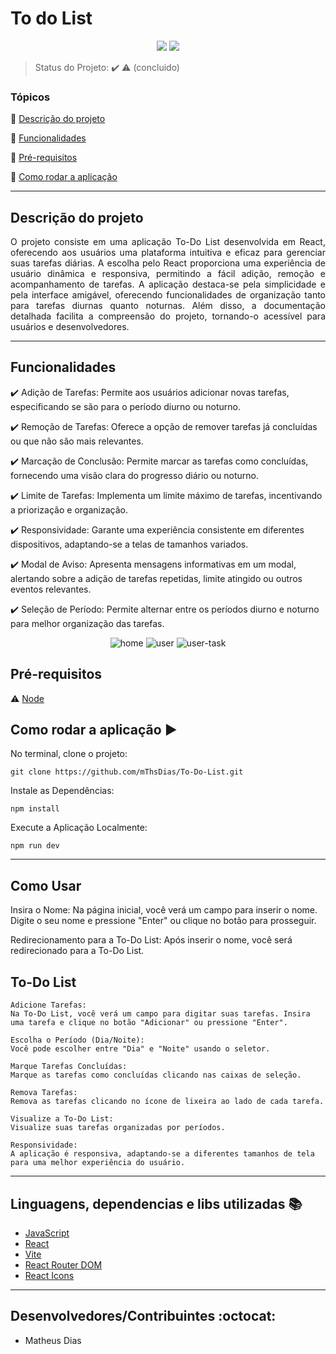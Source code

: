 <h1>To do List</h1> 


<p align="center">
  <img src="https://img.shields.io/static/v1?label=react&message=framework&color=blue&style=for-the-badge&logo=REACT"/>
  <img src="http://img.shields.io/static/v1?label=STATUS&message=CONCLUIDO&color=GREEN&style=for-the-badge"/>
</p>


> Status do Projeto: :heavy_check_mark: :warning: (concluido)


### Tópicos 

:small_blue_diamond: [Descrição do projeto](#descrição-do-projeto)

:small_blue_diamond: [Funcionalidades](#funcionalidades)

:small_blue_diamond: [Pré-requisitos](#pré-requisitos)

:small_blue_diamond: [Como rodar a aplicação](#como-rodar-a-aplicação-arrow_forward)

____________________________________

## Descrição do projeto 

<p align="justify">
 O projeto consiste em uma aplicação To-Do List desenvolvida em React, oferecendo aos usuários uma plataforma intuitiva e eficaz para gerenciar suas tarefas diárias. A escolha pelo React proporciona uma experiência de usuário dinâmica e responsiva, permitindo a fácil adição, remoção e acompanhamento de tarefas. A aplicação destaca-se pela simplicidade e pela interface amigável, oferecendo funcionalidades de organização tanto para tarefas diurnas quanto noturnas. Além disso, a documentação detalhada facilita a compreensão do projeto, tornando-o acessível para usuários e desenvolvedores.
</p>

____________________________________

## Funcionalidades

:heavy_check_mark: Adição de Tarefas: Permite aos usuários adicionar novas tarefas, especificando se são para o período diurno ou noturno.

:heavy_check_mark: Remoção de Tarefas: Oferece a opção de remover tarefas já concluídas ou que não são mais relevantes.

:heavy_check_mark: Marcação de Conclusão: Permite marcar as tarefas como concluídas, fornecendo uma visão clara do progresso diário ou noturno.

:heavy_check_mark: Limite de Tarefas: Implementa um limite máximo de tarefas, incentivando a priorização e organização.

:heavy_check_mark: Responsividade: Garante uma experiência consistente em diferentes dispositivos, adaptando-se a telas de tamanhos variados.

:heavy_check_mark: Modal de Aviso: Apresenta mensagens informativas em um modal, alertando sobre a adição de tarefas repetidas, limite atingido ou outros eventos relevantes.

:heavy_check_mark: Seleção de Período: Permite alternar entre os períodos diurno e noturno para melhor organização das tarefas.



<div align="center">
  
![home](https://github.com/mThsDias/To-Do-List/assets/125693787/92cf8b20-b88c-4b95-bd11-8403f2a31e37)
![user](https://github.com/mThsDias/To-Do-List/assets/125693787/27bdd961-dcf1-47e0-aa69-32a2cb0a28b2)
![user-task](https://github.com/mThsDias/To-Do-List/assets/125693787/70b960d5-7836-4677-9039-97c0229ac264)

</div>



## Pré-requisitos

:warning: [Node](https://nodejs.org/en/download/)

## Como rodar a aplicação :arrow_forward:

No terminal, clone o projeto: 

```
git clone https://github.com/mThsDias/To-Do-List.git
```

Instale as Dependências:
```
npm install
```

Execute a Aplicação Localmente:
```
npm run dev
```

____________________________________

## Como Usar

Insira o Nome:
Na página inicial, você verá um campo para inserir o nome. Digite o seu nome e pressione "Enter" ou clique no botão para prosseguir.

Redirecionamento para a To-Do List:
Após inserir o nome, você será redirecionado para a To-Do List.


## To-Do List

    Adicione Tarefas:
    Na To-Do List, você verá um campo para digitar suas tarefas. Insira uma tarefa e clique no botão "Adicionar" ou pressione "Enter".

    Escolha o Período (Dia/Noite):
    Você pode escolher entre "Dia" e "Noite" usando o seletor.

    Marque Tarefas Concluídas:
    Marque as tarefas como concluídas clicando nas caixas de seleção.

    Remova Tarefas:
    Remova as tarefas clicando no ícone de lixeira ao lado de cada tarefa.

    Visualize a To-Do List:
    Visualize suas tarefas organizadas por períodos.

    Responsividade:
    A aplicação é responsiva, adaptando-se a diferentes tamanhos de tela para uma melhor experiência do usuário.

____________________________________

## Linguagens, dependencias e libs utilizadas :books:
- [JavaScript](https://developer.mozilla.org/pt-BR/docs/Web/JavaScript)
- [React](https://pt-br.reactjs.org/docs/create-a-new-react-app.html)
- [Vite](https://vitejs.dev/)
- [React Router DOM](https://reactrouter.com/en/main)
- [React Icons](https://react-icons.github.io/react-icons/)

____________________________________

## Desenvolvedores/Contribuintes :octocat:

- Matheus Dias

